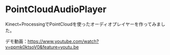 # PointCloudAudioPlayer
Kinect+ProcessingでPointCloudを使ったオーディオプレイヤーを作ってみました。

デモ動画：https://www.youtube.com/watch?v=ppmk0ktsoV0&feature=youtu.be
